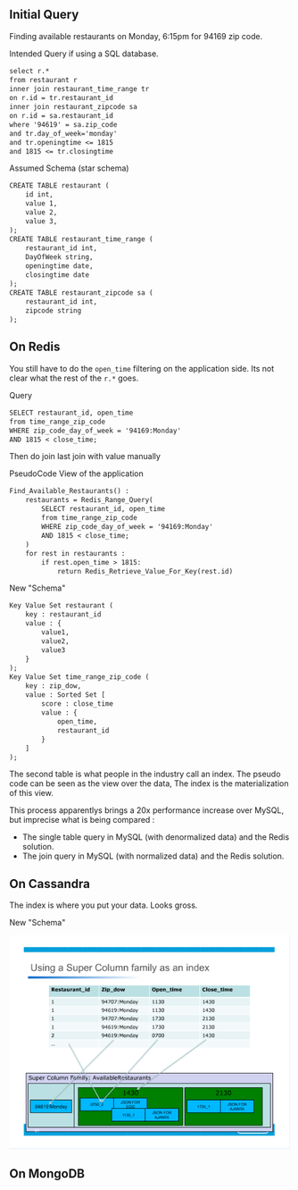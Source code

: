 ## Initial Query

Finding available restaurants on Monday, 6:15pm for 94169 zip code.

Intended Query if using a SQL database.

```
select r.*
from restaurant r
inner join restaurant_time_range tr
on r.id = tr.restaurant_id
inner join restaurant_zipcode sa
on r.id = sa.restaurant_id
where '94619' = sa.zip_code
and tr.day_of_week='monday'
and tr.openingtime <= 1815
and 1815 <= tr.closingtime
```

Assumed Schema (star schema)

```
CREATE TABLE restaurant (
	id int,
	value 1,
	value 2,
	value 3,
);
CREATE TABLE restaurant_time_range (
	restaurant_id int,
	DayOfWeek string,
	openingtime date,
	closingtime date
);
CREATE TABLE restaurant_zipcode sa (
	restaurant_id int,
	zipcode string
);
```

## On Redis

You still have to do the `open_time` filtering on the application side. Its not clear what the rest of the `r.*` goes.

Query

```
SELECT restaurant_id, open_time
from time_range_zip_code
WHERE zip_code_day_of_week = '94169:Monday'
AND 1815 < close_time;
```

Then do join last join with value manually

PseudoCode View of the application

```
Find_Available_Restaurants() :
	restaurants = Redis_Range_Query(
		SELECT restaurant_id, open_time
		from time_range_zip_code
		WHERE zip_code_day_of_week = '94169:Monday'
		AND 1815 < close_time;
	)
	for rest in restaurants :
		if rest.open_time > 1815:
			return Redis_Retrieve_Value_For_Key(rest.id)
```

New "Schema"

```
Key Value Set restaurant (
	key : restaurant_id
	value : {
		value1,
		value2,
		value3
	}
);
Key Value Set time_range_zip_code (
	key : zip_dow,
	value :	Sorted Set [
		score : close_time
		value : { 
			open_time,
			restaurant_id
		}
	]
);
```

The second table is what people in the industry call an index.
The pseudo code can be seen as the view over the data,
The index is the materialization of this view.

This process apparentlys brings a 20x performance increase over MySQL, but imprecise what is being compared :

 - The single table query in MySQL (with denormalized data) and the Redis solution.
 - The join query in MySQL (with normalized data) and the Redis solution.

## On Cassandra

The index is where you put your data. Looks gross.

New "Schema"

![cassandra](./imgs/cassandra_column_family.png)


## On MongoDB

```
```